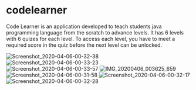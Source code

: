 # codelearner

Code Learner is an application  developed to teach students java programming language from the scratch to advance levels.
It has 6 levels with 6 quizes for each level.
To access each level, you have to meet a required score in the quiz before the next level can be unlocked.

![Screenshot_2020-04-06-00-32-38](https://user-images.githubusercontent.com/39368095/78512990-7fc04080-77a0-11ea-92d1-249cdbea09eb.png)
![Screenshot_2020-04-06-00-33-23](https://user-images.githubusercontent.com/39368095/78512992-83ec5e00-77a0-11ea-94e8-dbf8069b41fa.png)
![Screenshot_2020-04-06-00-33-57](https://user-images.githubusercontent.com/39368095/78512997-88187b80-77a0-11ea-995a-86523630b6b1.png)
![IMG_20200406_003625_659](https://user-images.githubusercontent.com/39368095/78512999-8a7ad580-77a0-11ea-99ae-3877d38fbbb8.JPG)
![Screenshot_2020-04-06-00-31-58](https://user-images.githubusercontent.com/39368095/78513000-8bac0280-77a0-11ea-851a-6a9b32814ddc.png)
![Screenshot_2020-04-06-00-32-17](https://user-images.githubusercontent.com/39368095/78513002-8cdd2f80-77a0-11ea-8d16-d79078cddf41.png)
![Screenshot_2020-04-06-00-32-28](https://user-images.githubusercontent.com/39368095/78513003-8d75c600-77a0-11ea-94d3-c2683c9f9231.png)
